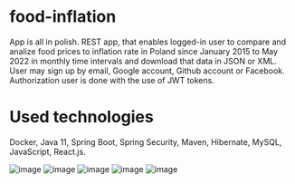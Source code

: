 # food-inflation

App is all in polish.
REST app, that enables logged-in user to compare and analize food prices to inflation rate in Poland since January 2015 to May 2022 in monthly time intervals
and download that data in JSON or XML.
User may sign up by email, Google account, Github account or Facebook.
Authorization user is done with the use of JWT tokens.

# Used technologies

Docker,
Java 11,
Spring Boot,
Spring Security,
Maven,
Hibernate,
MySQL,
JavaScript,
React.js.

![image](https://user-images.githubusercontent.com/81679054/175812877-b4939ff4-7d6c-47a5-88ce-ad968a8b7fac.png)
![image](https://user-images.githubusercontent.com/81679054/175812888-ca7fd3e9-b8da-4289-819c-14a9889fa401.png)
![image](https://user-images.githubusercontent.com/81679054/175812894-21529258-0c01-44cb-9474-a9e11ed2cf44.png)
![image](https://user-images.githubusercontent.com/81679054/175812911-9b48d79e-1025-4df0-a231-8924be776dac.png)
![image](https://user-images.githubusercontent.com/81679054/175812912-b12ae508-1ef8-493e-83c1-451986b0e959.png)
